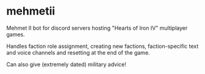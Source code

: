 # mehmetii
Mehmet II bot for discord servers hosting "Hearts of Iron IV" multiplayer games.

Handles faction role assignment, creating new factions, faction-specific text and voice channels and resetting at the end of the game.

Can also give (extremely dated) military advice!

